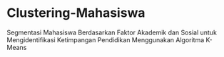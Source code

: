 # Clustering-Mahasiswa
Segmentasi Mahasiswa Berdasarkan Faktor Akademik dan Sosial untuk Mengidentifikasi Ketimpangan Pendidikan Menggunakan Algoritma K-Means
